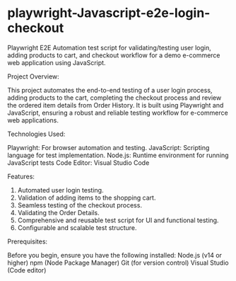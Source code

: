 # playwright-Javascript-e2e-login-checkout
Playwright E2E Automation test script for validating/testing user login, adding products to cart, and checkout workflow for a demo e-commerce web application using JavaScript.

Project Overview:

This project automates the end-to-end testing of a user login process, adding products to the cart, completing the checkout process and review the ordered item details from Order History. It is built using Playwright and JavaScript, ensuring a robust and reliable testing workflow for e-commerce web applications.


Technologies Used:

Playwright: For browser automation and testing.
JavaScript: Scripting language for test implementation.
Node.js: Runtime environment for running JavaScript tests
Code Editor: Visual Studio Code 


Features:

1. Automated user login testing.
2. Validation of adding items to the shopping cart.
3. Seamless testing of the checkout process.
4. Validating the Order Details.
5. Comprehensive and reusable test script for UI and functional testing.
6. Configurable and scalable test structure.


Prerequisites:

Before you begin, ensure you have the following installed:
Node.js (v14 or higher)
npm (Node Package Manager)
Git (for version control)
Visual Studio (Code editor)
